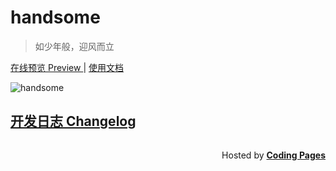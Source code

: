 # handsome

> 如少年般，迎风而立

[在线预览 Preview ](https://www.ihewro.com/archives/489/) | [使用文档](https://handsome.ihewro.com/)


![handsome](https://ww2.sinaimg.cn/large/a15b4afegy1feyoyrzlhtj20rs0e40um)


## [开发日志 Changelog](/changelog)

  <p style="float: right;">Hosted by <a href="https://pages.coding.me" style="font-weight: bold">Coding Pages</a></p>


